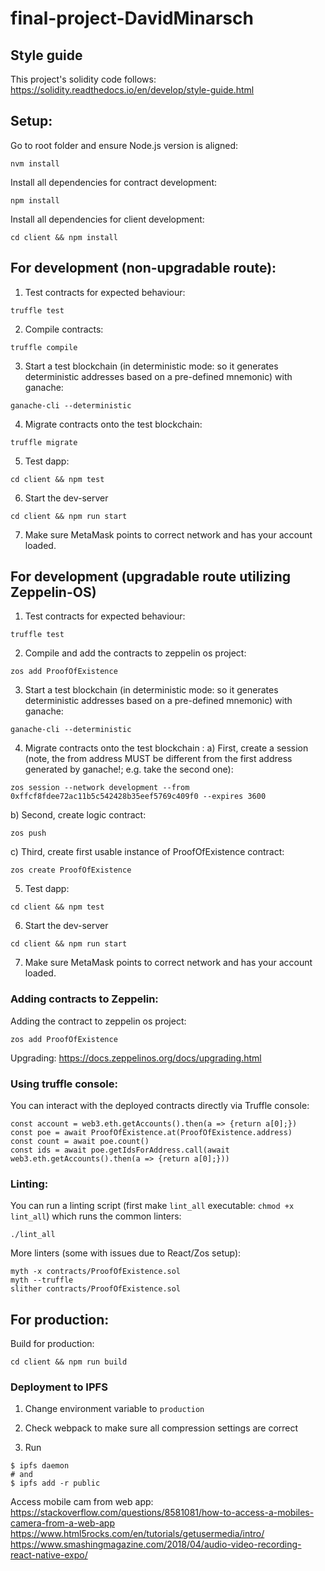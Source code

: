 # final-project-DavidMinarsch

## Style guide
This project's solidity code follows:
https://solidity.readthedocs.io/en/develop/style-guide.html

## Setup:
Go to root folder and ensure Node.js version is aligned:
```
nvm install
```
Install all dependencies for contract development:
```
npm install
```
Install all dependencies for client development:
```
cd client && npm install
```

## For development (non-upgradable route):
1) Test contracts for expected behaviour:
```
truffle test
```
2) Compile contracts:
```
truffle compile
```
3) Start a test blockchain (in deterministic mode: so it generates deterministic addresses based on a pre-defined mnemonic) with ganache:
```
ganache-cli --deterministic
```
4) Migrate contracts onto the test blockchain:
```
truffle migrate
```
5) Test dapp:
```
cd client && npm test
```
6) Start the dev-server
```
cd client && npm run start
```
7) Make sure MetaMask points to correct network and has your account loaded.

## For development (upgradable route utilizing Zeppelin-OS)
1) Test contracts for expected behaviour:
```
truffle test
```
2) Compile and add the contracts to zeppelin os project:
```
zos add ProofOfExistence
```
3) Start a test blockchain (in deterministic mode: so it generates deterministic addresses based on a pre-defined mnemonic) with ganache:
```
ganache-cli --deterministic
```
4) Migrate contracts onto the test blockchain :
a) First, create a session (note, the from address MUST be different from the first address generated by ganache!; e.g. take the second one):
```
zos session --network development --from 0xffcf8fdee72ac11b5c542428b35eef5769c409f0 --expires 3600
```
b) Second, create logic contract:
```
zos push
```
c) Third, create first usable instance of ProofOfExistence contract:
```
zos create ProofOfExistence
```
5) Test dapp:
```
cd client && npm test
```
6) Start the dev-server
```
cd client && npm run start
```
7) Make sure MetaMask points to correct network and has your account loaded.

### Adding contracts to Zeppelin:
Adding the contract to zeppelin os project:
```
zos add ProofOfExistence
```
Upgrading:
https://docs.zeppelinos.org/docs/upgrading.html

### Using truffle console:
You can interact with the deployed contracts directly via Truffle console:
```
const account = web3.eth.getAccounts().then(a => {return a[0];})
const poe = await ProofOfExistence.at(ProofOfExistence.address)
const count = await poe.count()
const ids = await poe.getIdsForAddress.call(await web3.eth.getAccounts().then(a => {return a[0];}))
```

### Linting:
You can run a linting script (first make `lint_all` executable: `chmod +x lint_all`) which runs the common linters:
```
./lint_all

```
More linters (some with issues due to React/Zos setup):
```
myth -x contracts/ProofOfExistence.sol
myth --truffle
slither contracts/ProofOfExistence.sol
```

## For production:
Build for production:
```
cd client && npm run build
```

### Deployment to IPFS

1. Change environment variable to `production`

2. Check webpack to make sure all compression settings are correct

3. Run
```
$ ipfs daemon
# and
$ ipfs add -r public
```


Access mobile cam from web app:
https://stackoverflow.com/questions/8581081/how-to-access-a-mobiles-camera-from-a-web-app
https://www.html5rocks.com/en/tutorials/getusermedia/intro/
https://www.smashingmagazine.com/2018/04/audio-video-recording-react-native-expo/
